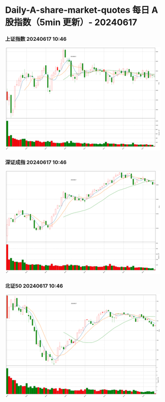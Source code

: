 
# Daily-A-share-market-quotes 每日 A 股指数（5min 更新）- 20240617

### 上证指数 20240617 10:46
![](./fig/2024/6/20240617-sh000001.png)

### 深证成指 20240617 10:46
![](./fig/2024/6/20240617-sz399001.png)

### 北证50 20240617 10:46
![](./fig/2024/6/20240617-bj899050.png)
